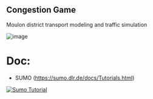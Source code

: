 ## Congestion Game
Moulon district transport modeling and traffic simulation

![image](https://user-images.githubusercontent.com/72650161/105868306-57872400-5ff6-11eb-9796-d487fb2eb0d1.png)

# Doc:
- SUMO (https://sumo.dlr.de/docs/Tutorials.html)


[![Sumo Tutorial](https://raw.githubusercontent.com/eclipse/sumo/master/docs/web/docs/images/sumo-logo.svg)](https://sumo.dlr.de/docs/Tutorials.html)


